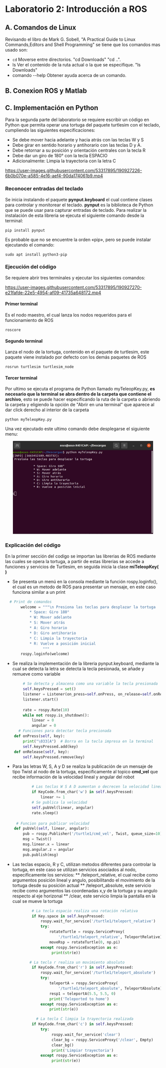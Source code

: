 # Laboratorio 2: Introducción a ROS
## A. Comandos de Linux
Revisando el libro de Mark G. Sobell, "A Practical Guide to Linux Commands,Editors and Shell Programming" se tiene que los comandos mas usado son:
* `cd` Moverse entre directorios. "cd Downloads" "cd ..".
* ls Ver el contenido de la ruta actual o la que se especifique. "ls Downloads" 
* comando --help Obtener ayuda acerca de un comando.

## B. Conexion ROS y Matlab


## C. Implementación en Python
Para la segunda parte del laboratorio se requiere escribir un código en Python que permita operar una tortuga del paquete turtlesim con el teclado,
cumpliendo las siguientes especificaciones:
* Se debe mover hacia adelante y hacia atrás con las teclas W y S
* Debe girar en sentido horario y antihorario con las teclas D y A.
* Debe retornar a su posición y orientación centrales con la tecla R
* Debe dar un giro de 180° con la tecla ESPACIO
* Adicionalmente: Limpia la trayectoria con la letra C

https://user-images.githubusercontent.com/53317895/190927226-6b0b070e-a585-4e16-aef4-90da174061b9.mp4

### Reconocer entradas del teclado 
Se inicia instalando el paquete **pynput.keyboard** el cual contiene clases para controlar y monitorear el teclado. **pynput** es la biblioteca de Python que se puede usar para capturar entradas de teclado. Para realizar la instalación de esta libreria se ejecuta el siguiente comando desde la terminal:
```console
pip install pynput 
```
Es probable que no se encuentre la orden «pip», pero se puede instalar ejecutando el comando:
```console
sudo apt install python3-pip
```
 ### Ejecución del código
  
 Se requiere abrir tres terminales y ejecutar los siguientes comandos:
 
 https://user-images.githubusercontent.com/53317895/190927270-e21fafde-22e5-4954-af09-41735a648172.mp4
 
 #### Primer terminal
 Es el nodo maestro, el cual lanza los nodos requeridos para el funcionamiento de ROS 
 ```console
roscore
```
  #### Segundo terminal
 Lanza el nodo de la tortuga, contenido en el paquete de turtlesim, este paquete viene instalado por defecto con los demás paquetes de ROS 
 ```console
rosrun turtlesim turtlesim_node
```
#### Tercer terminal 
 Por ultimo se ejecuta el programa de Python llamado myTeleopKey.py, **es necesario que la terminal se abra dentro de la carpeta que contiene el archivo**, esto se puede hacer especificando la ruta de la carpeta o abriendo la carpeta y eligiendo la opción de "Abrir en una terminal" que aparece al dar click derecho al interior de la carpeta

 ```console
python myTeleopKey.py
```

Una vez ejecutado este ultimo comando debe desplegarse el siguiente menu:

<p align="center"><img height=300 src="./MultimediaLab2/Menu.jpeg" alt="Menu" /></p>

### Explicación del código 

En la primer sección del codigo se importan las librerias de ROS mediante las cuales se opera la tortuga, a partir de estas librerias se accede a funciones y servicios de Turtlesim, en seguida inicia la clase **miTeleopKey( )**
* Se presenta un menú en la consola mediante la función rospy.loginfo(), el cual es un metodo de ROS para presentar un mensaje, en este caso funciona similar a un print
 ```python
   # Print de comandos
        welcome = """\n Presiona las teclas para desplazar la tortuga
            * Space: Giro 180°
            * W: Mover adelante
            * S: Mover atrás
            * A: Giro horario
            * D: Giro antihorario        
            * C: Limpia la trayectoria
            * R: Vuelve a posición inicial
                  """
        rospy.loginfo(welcome)
 ```
* Se realiza la implementación de la libreria pynput.keyboard, mediante la cual se detecta la letra se detecta la tecla pesionada, se añade y remueve como variable 
```python 
        # Se detecta y almacena como una variable la tecla presionada
        self.keysPressed = set()
        listener = Listener(on_press=self.onPress, on_release=self.onRelease)
        listener.start()

        rate = rospy.Rate(10)
        while not rospy.is_shutdown():
            linear = 0
            angular = 0
      # Funciones para detectar tecla precionada   
    def onPress(self, key):
        print("\033[A")  # Borra en la tecla impresa en la terminal 
        self.keysPressed.add(key) 
    def onRelease(self, key):
        self.keysPressed.remove(key)
```

* Para las letras W, S, A y D se realiza la publicación de un mensaje de tipo Twist al nodo de la tortuga, especificamente al topico **cmd_vel** que recibe información de la velocidad lineal y angular del robot 
```python 
            # Las teclas W S A D aumentan o decrecen la velocidad lineal y angular
            if KeyCode.from_char('w') in self.keysPressed:
                linear += 1
            # Se publica la velocidad
            self.pubVel(linear, angular)
            rate.sleep()

     # Funcion para publicar velocidad   
    def pubVel(self, linear, angular): 
        pub = rospy.Publisher('/turtle1/cmd_vel', Twist, queue_size=10)
        msg = Twist()
        msg.linear.x = linear
        msg.angular.z = angular
        pub.publish(msg)


 ```
 * Las teclas espacio, R y C, utilizan metodos diferentes para controlar la tortuga, en este caso se utilizan servicios asociados al nodo, especificamente los servicios: 
 ** /teleport_relative, el cual recibe como argumentos posición lineal y angulo, posibilitando el movimiento de la tortuga desde su posición actual 
 ** /teleport_absolute, este servicio recibe como argumentos las coordenadas x,y de la tortuga y su angulo respecto al eje horizonal
 ** /clear, este servicio limpia la pantalla en la cual se mueve la tortuga 
```python 
            # La tecla espacio realiza una rotación relativa
            if Key.space in self.keysPressed:
                rospy.wait_for_service('/turtle1/teleport_relative')
                try:
                    rotateTurtle = rospy.ServiceProxy(
                        '/turtle1/teleport_relative', TeleportRelative)
                    moveRsp = rotateTurtle(0, np.pi)                    
                except rospy.ServiceException as e:
                     print(str(e))

 ```
```python 
           # La tecla r realiza un movimiento absoluto
            if KeyCode.from_char('r') in self.keysPressed:
                rospy.wait_for_service('/turtle1/teleport_absolute')
                try:
                    teleportA = rospy.ServiceProxy(
                        '/turtle1/teleport_absolute', TeleportAbsolute)
                    resp1 = teleportA(5.5, 5.5, 0)
                    print('Teleported to home')
                except rospy.ServiceException as e:
                    print(str(e))

 ```
```python 
              # La tecla C limpia la trayectoria realizada
            if KeyCode.from_char('c') in self.keysPressed:
                try:
                     rospy.wait_for_service('clear')
                     clear_bg = rospy.ServiceProxy('/clear', Empty)
                     clear_bg()
                     print('Limpiar trayectoria')
                except rospy.ServiceException as e:  
                     print(str(e))
                                  
```

